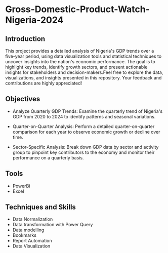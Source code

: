 # Gross-Domestic-Product-Watch-Nigeria-2024
## Introduction
This project provides a detailed analysis of Nigeria's GDP trends over a five-year period, using data visualization tools and statistical techniques to uncover insights into the nation's economic performance. The goal is to highlight key trends, identify growth sectors, and present actionable insights for stakeholders and decision-makers.Feel free to explore the data, visualizations, and insights presented in this repository. Your feedback and contributions are highly appreciated!
## Objectives
- Analyze Quarterly GDP Trends:
Examine the quarterly trend of Nigeria's GDP from 2020 to 2024 to identify patterns and seasonal variations.

- Quarter-on-Quarter Analysis:
Perform a detailed quarter-on-quarter comparison for each year to observe economic growth or decline over time.

- Sector-Specific Analysis:
Break down GDP data by sector and activity group to pinpoint key contributors to the economy and monitor their performance on a quarterly basis.
## Tools
- PowerBi
- Excel
## Techniques and Skills
- Data Normalization
- Data transformation with Power Query
- Data modelling
- Bookmarks
- Report Automation
- Data Visualization


